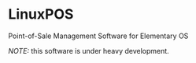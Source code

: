# LinuxPOS
Point-of-Sale Management Software for Elementary OS

_NOTE:_ this software is under heavy development.
